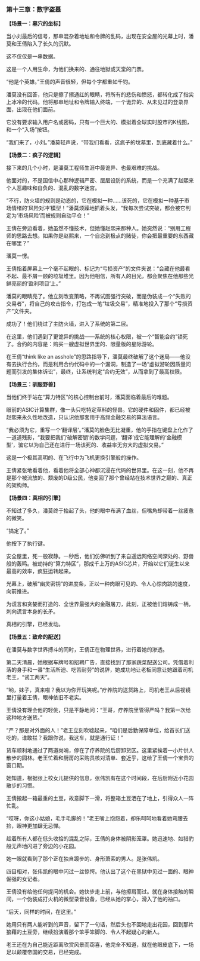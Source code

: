 ### **第十三章：数字盗墓**

**【场景一：墓穴的坐标】**

当小刘最后的信号，那串混杂着地址和令牌的乱码，出现在安全屋的光幕上时，潘莫和王倩陷入了长久的沉默。

这不仅仅是一串数据。

这是一个人用生命，为他们换来的、通往地狱或天堂的门票。

“他是个英雄。”王倩的声音很轻，但每个字都重如千钧。

潘莫没有回答，他只是擦了擦通红的眼睛，将所有的悲伤和愤怒，都转化成了指尖上冰冷的代码。他将那串地址和令牌输入终端，一个诡异的、从未见过的登录界面，出现在他们面前。

它没有要求输入用户名或密码，只有一个巨大的、模拟着全球实时股市的K线图，和一个“入场”按钮。

“我们来了，小刘。”潘莫轻声说，“带我们看看，这疯子的坟墓里，到底藏着什么。”

**【场景二：疯子的逻辑】**

接下来的几个小时，是潘莫工程师生涯中最诡异、也最艰难的挑战。

他面对的，不是国信中心那种逻辑严密、层层设防的系统，而是一个充满了赵熙来个人恶趣味和自负的、混乱的数字迷宫。

“不行，防火墙的规则是动态的，它在模拟一种……该死的，它在模拟一种基于市场情绪的‘风险对冲’模型！”潘莫烦躁地抓着头发，“我每次尝试突破，都会被它判定为‘市场风险’而被规则自动平仓！”

王倩在旁边看着，她虽然不懂技术，但她懂赵熙来那种人。她突然说：“别用工程师的思路去想。如果你是赵熙来，一个自恋到极点的赌徒，你会把最重要的东西藏在哪里？”

潘莫一愣。

王倩指着屏幕上一个毫不起眼的、标记为“亏损资产”的文件夹说：“会藏在他最看不起、最不屑一顾的垃圾堆里。因为他相信，所有人的目光，都会聚焦在他那些光鲜亮丽的‘盈利项目’上。”

潘莫的眼睛亮了。他立刻改变策略，不再试图强行突破，而是伪装成一个“失败的交易者”，将自己的攻击指令，打包成一笔“垃圾交易”，精准地投入了那个“亏损资产”文件夹。

成功了！他们绕过了主防火墙，进入了系统的第二层。

在这里，他们遇到了更诡异的挑战——系统的核心权限，被一个“智能合约”锁死了。合约的内容是：购买一艘虚拟世界里的、限量版的星际游轮。

在王倩“think like an asshole”的思路指导下，潘莫最终破解了这个迷局——他没有去执行合约，而是利用合约代码中的一个漏洞，制造了一场“虚拟游轮因质量问题而引发的集体诉讼”，最终，让系统判定“合约无效”，从而拿到了最高权限。

**【场景三：驯服野兽】**

当他们终于站在“算力特区”的核心控制台前时，潘莫面临着最后的难题。

眼前的ASIC计算集群，像一头只吃特定草料的怪兽。它的硬件和固件，都已经被赵熙来永久性地改造，只认识他那套用于高频金融交易的算法语言。

“我必须为它，重写一个‘翻译层’。”潘莫的脸色无比凝重，他的手指在键盘上化作了一道道残影，“我要把我们‘破解密钥’的数学问题，‘翻译’成它能理解的‘金融模型’，骗它以为自己还在进行一场该死的、收益率无穷大的虚拟交易。”

这是一个极其高明的、在飞行中为飞机更换引擎般的操作。

王倩紧张地看着他，看着他将全部心神都沉浸在代码的世界里。在这一刻，他不再是那个被流放的、颓废的D级公民，他变回了那个曾经站在技术世界之巅的、真正的架构师。

**【场景四：真相的引擎】**

不知过了多久，潘莫终于抬起了头，他的眼中布满了血丝，但嘴角却带着一丝疲惫的微笑。

“搞定了。”

他按下了执行键。

安全屋里，死一般寂静。一秒后，他们仿佛听到了来自遥远网络空间深处的、野兽般的轰鸣。被劫持的“算力特区”，那成千上万的ASIC芯片，开始以它们诞生以来最高的效率，疯狂运转起来。

光幕上，破解“幽灵密钥”的进度条，正以一种肉眼可见的、令人心惊肉跳的速度，向前推进。

为谎言和贪婪而打造的、全世界最强大的金融屠刀，此刻，正被他们熔铸成一柄，刺向谎言本身的长矛。

真相的引擎，已经发动。

**【场景五：致命的配送】**

在潘莫与数字世界搏斗的同时，王倩正在物理世界，进行着她的渗透。

第二天清晨，她根据车牌号和招聘广告，直接找到了那家蔬菜配送公司。凭借着利落的身手和一番“生活所迫、吃苦耐劳”的说辞，她成功地让老板同意让她跟着司机老王，“试工两天”。

“哟，妹子，真来啦？我以为你开玩笑呢。”疗养院的送货路上，司机老王从后视镜里打量着王倩，眼神依旧不老实。

王倩没有理会他的轻佻，只是平静地问：“王哥，疗养院里管得严吗？我第一次给这种地方送货。”

“严？那是对外面的人！”老王立刻吹嘘起来，“咱们是后勤保障单位，给首长们送吃的，谁敢拦？我跟你说，我这车，就是通行证！”

货车顺利地通过了两道岗哨，停在了疗养院的后厨卸货区。这里紧挨着一小片供人散步的园林。老王忙着和厨房的采购员核对清单、套近乎，这给了王倩一个宝贵的窗口期。

她知道，根据张上校女儿提供的信息，张伟凯有在这个时间段，在后厨附近小花园散步的习惯。

王倩搬起一箱最重的土豆，故意脚下一滑，将整箱土豆洒在了地上，引得众人一阵忙乱。

“哎呀，你这小姑娘，毛手毛脚的！”老王嘴上抱怨着，却乐呵呵地看着她弯腰去捡，眼神更加肆无忌惮。

趁着所有人都在低头收拾的混乱之际，王倩的身体被阴影笼罩。她迅速地、如猎豹般无声地闪进了旁边的小花园。

她一眼就看到了那个正在独自踱步的、身形萧索的男人。是张伟凯。

四目相对，张伟凯的眼中闪过一丝惊愕。他认出了这个在黑狱中见过一面的、眼神倔强的女记者。

王倩没有给他任何提问的机会。她快步走上前，与他擦肩而过。就在身体接触的瞬间，一个伪装成打火机的微型录音设备，已经从她的掌心，滑入了他的袖口。

“后天，同样的时间，在这里。”

她用只有两人能听到的声音，留下了一句话，然后头也不回地走出花园，回到那片狼藉的土豆旁，继续扮演着那个笨手笨脚的、令人不起疑心的新人。

老王还在为自己能近距离欣赏风景而窃喜，他完全不知道，就在他眼皮底下，一场足以颠覆帝国的交易，已经完成。 